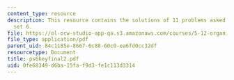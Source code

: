 ```yaml
---
content_type: resource
description: This resource contains the solutions of 11 problems asked in problem
  set 6.
file: https://ol-ocw-studio-app-qa.s3.amazonaws.com/courses/5-12-organic-chemistry-i-spring-2005/0fe68349d6ba15faf9d3fe1c113d3314_ps6keyfinal2.pdf
file_type: application/pdf
parent_uid: 84c1185e-8667-6c88-60c0-ea6fd0cc32df
resourcetype: Document
title: ps6keyfinal2.pdf
uid: 0fe68349-d6ba-15fa-f9d3-fe1c113d3314
---
```

